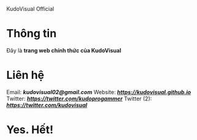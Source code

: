 KudoVisual Official
# Thông tin
Đây là **trang web chính thức của KudoVisual**
# Liên hệ
Email: **_kudovisual02@gmail.com_**
Website: **_https://kudovisual.github.io_**
Twitter: **_https://twitter.cọm/kudoprogammer_**
Twitter (2): **_https://twitter.com/kudovisual_**
# Yes. Hết!
